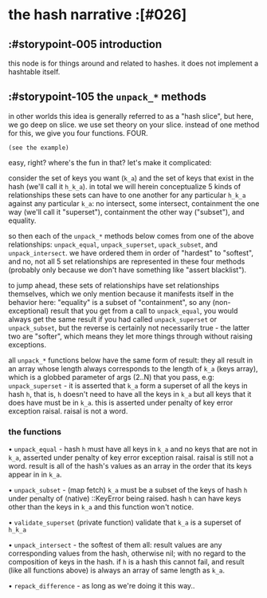 # the hash narrative :[#026]


## :#storypoint-005 introduction

this node is for things around and related to hashes. it does not implement
a hashtable itself.



## :#storypoint-105 the `unpack_*` methods

in other worlds this idea is generally referred to as a "hash slice", but
here, we go deep on slice. we use set theory on your slice. instead of one
method for this, we give you four functions. FOUR.

    (see the example)

easy, right? where's the fun in that? let's make it complicated:

consider the set of keys you want (`k_a`) and the set of keys that exist in
the hash (we'll call it `h_k_a`). in total we will herein conceptualize 5
kinds of relationships these sets can have to one another for any particular
`h_k_a` against any particular `k_a`: no intersect, some intersect,
containment the one way (we'll call it "superset"), containment the
other way ("subset"), and equality.

so then each of the `unpack_*` methods below comes from one of the above
relationships: `unpack_equal`, `unpack_superset`, `upack_subset`, and
`unpack_intersect`. we have ordered them in order of "hardest" to "softest",
and no, not all 5 set relationships are represented in these four methods
(probably only because we don't have something like "assert blacklist").

to jump ahead, these sets of relationships have set relationships themselves,
which we only mention because it manifests itself in the behavior here:
"equality" is a subset of "containment", so any (non- exceptional) result that
you get from a call to `unpack_equal`, you would always get the same result if
you had called `unpack_superset` or `unpack_subset`, but the reverse is
certainly not necessarily true - the latter two are "softer", which means they
let more things through without raising exceptions.

all `unpack_*` functions below have the same form of result: they all result
in an array whose length always corresponds to the length of `k_a` (keys
array), which is a globbed parameter of args (2..N) that you pass, e.g:
`unpack_superset` - it is asserted that `k_a` form a superset of all the keys
in hash `h`, that is, `h` doesn't need to have all the keys in `k_a` but all
keys that it does have must be in `k_a`. this is asserted under penalty of
key error exception raisal. raisal is not a word.

### the functions

• `unpack_equal` - hash `h` must have all keys in `k_a` and no keys that are
  not in `k_a`, asserted under penalty of key error exception raisal. raisal
  is still not a word. result is all of the hash's values as an array in the
  order that its keys appear in in `k_a`.

• `unpack_subset` - (map fetch) `k_a` must be a subset of the keys of hash `h`
  under penalty of (native) ::KeyError being raised. hash `h` can have keys
  other than the keys in `k_a` and this function won't notice.

• `validate_superset` (private function) validate that `k_a` is a superset of `h_k_a`

• `unpack_intersect` - the softest of them all: result values are any
  corresponding values from the hash, otherwise nil; with no regard to the
  composition of keys in the hash. if `h` is a hash this cannot fail, and
  result (like all functions above) is always an array of same length as `k_a`.

• `repack_difference` - as long as we're doing it this way..
